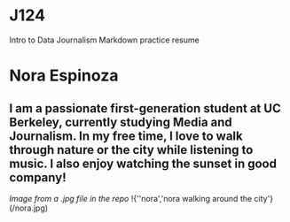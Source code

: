 # J124
Intro to Data  Journalism Markdown practice resume
# Nora Espinoza
## I am a passionate first-generation student at UC Berkeley, currently studying Media and Journalism. In my free time, I love to walk through nature or the city while listening to music. I also enjoy watching the sunset in good company!
*Image from a .jpg file in the repo*
!{''nora','nora walking around the city'}(/nora.jpg)
